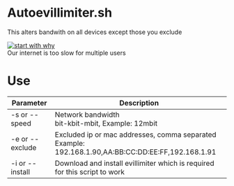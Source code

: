 # Autoevillimiter.sh
This alters bandwith on all devices except those you exclude

[![start with why](https://img.shields.io/badge/start%20with-why%3F-brightgreen.svg?style=flat)](http://www.ted.com/talks/simon_sinek_how_great_leaders_inspire_action) <br>
Our internet is too slow for multiple users

# Use
| Parameter | Description |
| --- | --- |
| -s or --speed | Network bandwidth<br> <integer>bit-kbit-mbit, Example: 12mbit |
| -e or --exclude | Excluded ip or mac addresses, comma separated<br> Example: 192.168.1.90,AA:BB:CC:DD:EE:FF,192.168.1.91 |
| -i or --install | Download and install evillimiter which is required for this script to work |
